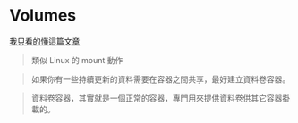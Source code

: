 # Volumes

[我只看的懂這篇文章](http://dockone.io/article/128)

> 類似 Linux 的 mount 動作

> 如果你有一些持續更新的資料需要在容器之間共享，最好建立資料卷容器。

> 資料卷容器，其實就是一個正常的容器，專門用來提供資料卷供其它容器掛載的。